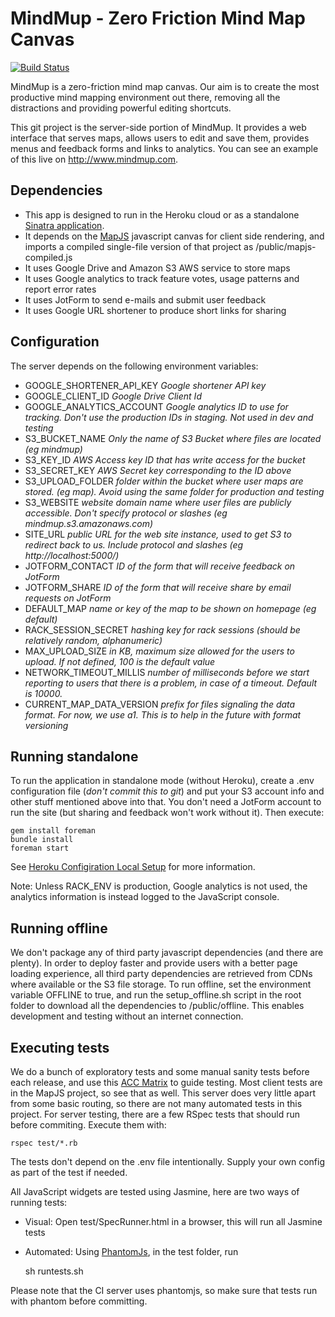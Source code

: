 MindMup - Zero Friction Mind Map Canvas
=======================================

[![Build Status](https://api.travis-ci.org/mindmup/mindmup.png)](http://travis-ci.org/mindmup/mindmup)

MindMup is a zero-friction mind map canvas. Our aim is to create the most productive mind mapping environment out there, removing
all the distractions and providing powerful editing shortcuts. 

This git project is the server-side portion of MindMup. It provides a web interface that serves maps, allows users to edit and save them,
provides menus and feedback forms and links to analytics. You can see an example of this live on http://www.mindmup.com. 

Dependencies
-------------

- This app is designed to run in the Heroku cloud or as a standalone [Sinatra application](https://github.com/sinatra/sinatra/). 
- It depends on the [MapJS](http://github.com/mindmup/mapjs) javascript canvas for client side rendering, and imports a compiled
single-file version of that project as /public/mapjs-compiled.js
- It uses Google Drive and Amazon S3 AWS service to store maps
- It uses Google analytics to track feature votes, usage patterns and report error rates
- It uses JotForm to send e-mails and submit user feedback
- It uses Google URL shortener to produce short links for sharing
  
Configuration
-------------

The server depends on the following environment variables:
- GOOGLE_SHORTENER_API_KEY _Google shortener API key_
- GOOGLE_CLIENT_ID _Google Drive Client Id_
- GOOGLE_ANALYTICS_ACCOUNT _Google analytics ID to use for tracking. Don't use the production IDs in staging. Not used in dev and testing_
- S3_BUCKET_NAME _Only the name of S3 Bucket where files are located (eg mindmup)_
- S3_KEY_ID _AWS Access key ID that has write access for the bucket_
- S3_SECRET_KEY _AWS Secret key corresponding to the ID above_
- S3_UPLOAD_FOLDER _folder within the bucket where user maps are stored. (eg map). Avoid using the same folder for production and testing_
- S3_WEBSITE _website domain name where user files are publicly accessible. Don't specify protocol or slashes (eg mindmup.s3.amazonaws.com)_
- SITE_URL _public URL for the web site instance, used to get S3 to redirect back to us. Include protocol and slashes (eg http://localhost:5000/)_
- JOTFORM_CONTACT _ID of the form that will receive feedback on JotForm_
- JOTFORM_SHARE _ID of the form that will receive share by email requests on JotForm_
- DEFAULT_MAP _name or key of the map to be shown on homepage (eg default)_
- RACK_SESSION_SECRET _hashing key for rack sessions (should be relatively random, alphanumeric)_
- MAX_UPLOAD_SIZE _in KB, maximum size allowed for the users to upload. If not defined, 100 is the default value_
- NETWORK_TIMEOUT_MILLIS _number of milliseconds before we start reporting to users that there is a problem, in case of a timeout. Default is 10000._
- CURRENT_MAP_DATA_VERSION _prefix for files signaling the data format. For now, we use a1. This is to help in the future with format versioning_

Running standalone
------------------

To run the application in standalone mode (without Heroku), create a .env configuration file (_don't commit this to git_) and put your S3 account info
and other stuff mentioned above into that. You don't need a JotForm account to run the site (but sharing and feedback won't work without it). Then
execute:


    gem install foreman
    bundle install
    foreman start

See [Heroku Configiration Local Setup](https://devcenter.heroku.com/articles/config-vars#local-setup) for more information.

Note: Unless RACK_ENV is production, Google analytics is not used, the analytics information is instead logged to the JavaScript console.


Running offline
---------------

We don't package any of third party javascript dependencies (and there are plenty). In order to deploy faster and provide users with a better
page loading experience, all third party dependencies are retrieved from CDNs where available or the S3 file storage. To run offline, set the environment
variable OFFLINE to true, and run the setup_offline.sh script in the root folder to download all the dependencies to /public/offline. This enables
development and testing without an internet connection.

Executing tests
---------------

We do a bunch of exploratory tests and some manual sanity tests before each release, 
and use this [ACC Matrix](https://github.com/mindmup/mindmup/wiki/Attribute%2C-Component%2C-Capability-matrix) to guide testing. Most client tests
are in the MapJS project, so see that as well. This server does very little apart from some basic routing, so there are not many automated tests
in this project. For server testing, there are a few RSpec tests that should run before commiting. Execute them with: 

    rspec test/*.rb

The tests don't depend on the .env file intentionally. Supply your own config as part of the test if needed.

All JavaScript widgets are tested using Jasmine, here are two ways of running tests:

- Visual: Open test/SpecRunner.html in a browser, this will run all Jasmine tests

- Automated: Using [PhantomJs](phantomjs.org), in the test folder, run

    sh runtests.sh

Please note that the CI server uses phantomjs, so make sure that tests run with phantom before committing. 

